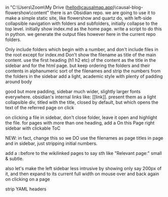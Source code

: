 in "C:\Users\Zoom\My Drive (hello@causalmap.app)\causal-blog-flowershow\content" there is an Obsidian repo. we are going to use it to make a simple static site, like flowershow and quartz do, with left-side collapsible navigation with folders and subfolders, initially collapse to the top level. initially show index.md as the home page. write a script to do this in python. we generate the output files however here in the current repo folders. 

Only include folders which begin with a number, and don't include files in the root except for index.md
Don't show the filename as title of the main content.
use the first heading (h1 h2 etc) of the content as the title in the sidebar and for the html page. but keep ordering the folders and their contents in alphanumeric sort of the filenames
and strip the numbers from the folders in the sidebar
add a light, academic style with plenty of padding around body 

good but more padding, sidebar much wider, slightly larger fonts everywhere. 
obsidian's internal links like: [[link]]. present them as a light collapsible div, titled with the title, closed by default, but which opens the text of the referred page on click

on clicking a file in sidebar, don't close folder, leave it open and highlight the file. 
for pages with more than one heading, add a On this Page right sidebar with clickable ToC

NEW: in fact, change this so we DO use the filenames as page titles in page and in sidebar, just stripping initial numbers. 

add a ::before to the wikilinked pages to say sth like "Relevant page:" small & subtle.

also let's make the left sidebar less intrusive by showing only say 200px of it, and then expand to its current full width on mouse over and back again on clicking on a page

strip YAML headers